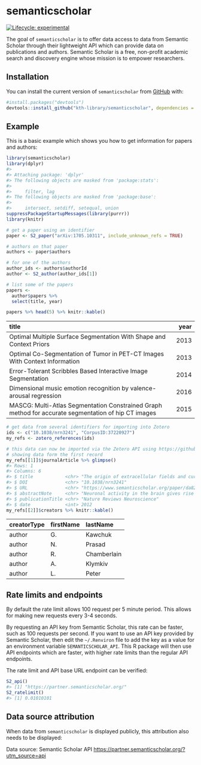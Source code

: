 
<!-- README.md is generated from README.Rmd. Please edit that file -->

# semanticscholar

<!-- badges: start -->

[![Lifecycle:
experimental](https://img.shields.io/badge/lifecycle-experimental-orange.svg)](https://www.tidyverse.org/lifecycle/#experimental)
<!-- badges: end -->

The goal of `semanticscholar` is to offer data access to data from
Semantic Scholar through their lightweight API which can provide data on
publications and authors. Semantic Scholar is a free, non-profit
academic search and discovery engine whose mission is to empower
researchers.

## Installation

You can install the current version of `semanticscholar` from
[GitHub](https://github.com/kth-library/semanticscholar) with:

``` r
#install.packages("devtools")
devtools::install_github("kth-library/semanticscholar", dependencies = TRUE)
```

## Example

This is a basic example which shows you how to get information for
papers and authors:

``` r
library(semanticscholar)
library(dplyr)
#> 
#> Attaching package: 'dplyr'
#> The following objects are masked from 'package:stats':
#> 
#>     filter, lag
#> The following objects are masked from 'package:base':
#> 
#>     intersect, setdiff, setequal, union
suppressPackageStartupMessages(library(purrr))
library(knitr)

# get a paper using an identifier
paper <- S2_paper("arXiv:1705.10311", include_unknown_refs = TRUE)

# authors on that paper
authors <- paper$authors

# for one of the authors
author_ids <- authors$authorId
author <- S2_author(author_ids[1])

# list some of the papers
papers <- 
  author$papers %>% 
  select(title, year)

papers %>% head(5) %>% knitr::kable()
```

| title                                                                                               | year |
|:----------------------------------------------------------------------------------------------------|-----:|
| Optimal Multiple Surface Segmentation With Shape and Context Priors                                 | 2013 |
| Optimal Co-Segmentation of Tumor in PET-CT Images With Context Information                          | 2013 |
| Error-Tolerant Scribbles Based Interactive Image Segmentation                                       | 2014 |
| Dimensional music emotion recognition by valence-arousal regression                                 | 2016 |
| MASCG: Multi-Atlas Segmentation Constrained Graph method for accurate segmentation of hip CT images | 2015 |

``` r
# get data from several identifiers for importing into Zotero
ids <- c("10.1038/nrn3241", "CorpusID:37220927")
my_refs <- zotero_references(ids)

# this data can now be imported via the Zetero API using https://github.com/giocomai/zoteroR
# showing data form the first record
my_refs[[1]]$journalArticle %>% glimpse()
#> Rows: 1
#> Columns: 6
#> $ title            <chr> "The origin of extracellular fields and currents — E…
#> $ DOI              <chr> "10.1038/nrn3241"
#> $ URL              <chr> "https://www.semanticscholar.org/paper/da82f8e6ff009…
#> $ abstractNote     <chr> "Neuronal activity in the brain gives rise to transm…
#> $ publicationTitle <chr> "Nature Reviews Neuroscience"
#> $ date             <int> 2012
my_refs[[2]]$creators %>% knitr::kable()
```

| creatorType | firstName | lastName    |
|:------------|:----------|:------------|
| author      | G.        | Kawchuk     |
| author      | N.        | Prasad      |
| author      | R.        | Chamberlain |
| author      | A.        | Klymkiv     |
| author      | L.        | Peter       |

## Rate limits and endpoints

By default the rate limit allows 100 request per 5 minute period. This
allows for making new requests every 3-4 seconds.

By requesting an API key from Semantic Scholar, this rate can be faster,
such as 100 requests per second. If you want to use an API key provided
by Semantic Scholar, then edit the `~/.Renviron` file to add the key as
a value for an environment variable `SEMANTICSCHOLAR_API`. This R
package will then use API endpoints which are faster, with higher rate
limits than the regular API endpoints.

The rate limit and API base URL endpoint can be verified:

``` r
S2_api()
#> [1] "https://partner.semanticscholar.org/"
S2_ratelimit()
#> [1] 0.01010101
```

## Data source attribution

When data from `semanticscholar` is displayed publicly, this attribution
also needs to be displayed:

Data source: Semantic Scholar API
<https://partner.semanticscholar.org/?utm_source=api>
